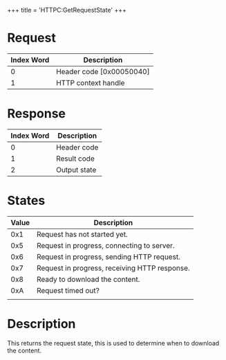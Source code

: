 +++
title = 'HTTPC:GetRequestState'
+++

# Request

| Index Word | Description                |
|------------|----------------------------|
| 0          | Header code \[0x00050040\] |
| 1          | HTTP context handle        |

# Response

| Index Word | Description  |
|------------|--------------|
| 0          | Header code  |
| 1          | Result code  |
| 2          | Output state |

# States

| Value | Description                                   |
|-------|-----------------------------------------------|
| 0x1   | Request has not started yet.                  |
| 0x5   | Request in progress, connecting to server.    |
| 0x6   | Request in progress, sending HTTP request.    |
| 0x7   | Request in progress, receiving HTTP response. |
| 0x8   | Ready to download the content.                |
| 0xA   | Request timed out?                            |
|       |                                               |

# Description

This returns the request state, this is used to determine when to
download the content.